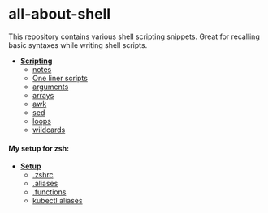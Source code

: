 # all-about-shell

This repository contains various shell scripting snippets. Great for recalling basic syntaxes while writing shell scripts.

- **[Scripting](./scripting)**
  - [notes](./scripting/shell-scripting-notes.md)
  - [One liner scripts](./scripting/one-liner-scripts.md)
  - [arguments](./scripting/arguments)
  - [arrays](./scripting/arrays)
  - [awk](./scripting/awk)
  - [sed](./scripting/sed)
  - [loops](./scripting/loops)
  - [wildcards](./scripting/wildcards)

#### My setup for zsh:

- **[Setup](./dev-setup)**
  - [.zshrc](./dev-setup/.zshrc)
  - [.aliases](./dev-setup/.aliases)
  - [.functions](./dev-setup/.functions)
  - [kubectl aliases](./dev-setup/kubectl-aliases.md)

